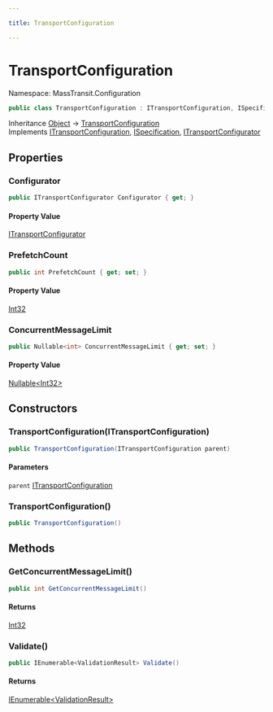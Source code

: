 ```yaml
---

title: TransportConfiguration

---
```


# TransportConfiguration

Namespace: MassTransit.Configuration

```csharp
public class TransportConfiguration : ITransportConfiguration, ISpecification, ITransportConfigurator
```

Inheritance [Object](https://learn.microsoft.com/en-us/dotnet/api/system.object) → [TransportConfiguration](../masstransit-configuration/transportconfiguration)<br/>
Implements [ITransportConfiguration](../masstransit-configuration/itransportconfiguration), [ISpecification](../../masstransit-abstractions/masstransit/ispecification), [ITransportConfigurator](../../masstransit-abstractions/masstransit/itransportconfigurator)

## Properties

### **Configurator**

```csharp
public ITransportConfigurator Configurator { get; }
```

#### Property Value

[ITransportConfigurator](../../masstransit-abstractions/masstransit/itransportconfigurator)<br/>

### **PrefetchCount**

```csharp
public int PrefetchCount { get; set; }
```

#### Property Value

[Int32](https://learn.microsoft.com/en-us/dotnet/api/system.int32)<br/>

### **ConcurrentMessageLimit**

```csharp
public Nullable<int> ConcurrentMessageLimit { get; set; }
```

#### Property Value

[Nullable\<Int32\>](https://learn.microsoft.com/en-us/dotnet/api/system.nullable-1)<br/>

## Constructors

### **TransportConfiguration(ITransportConfiguration)**

```csharp
public TransportConfiguration(ITransportConfiguration parent)
```

#### Parameters

`parent` [ITransportConfiguration](../masstransit-configuration/itransportconfiguration)<br/>

### **TransportConfiguration()**

```csharp
public TransportConfiguration()
```

## Methods

### **GetConcurrentMessageLimit()**

```csharp
public int GetConcurrentMessageLimit()
```

#### Returns

[Int32](https://learn.microsoft.com/en-us/dotnet/api/system.int32)<br/>

### **Validate()**

```csharp
public IEnumerable<ValidationResult> Validate()
```

#### Returns

[IEnumerable\<ValidationResult\>](https://learn.microsoft.com/en-us/dotnet/api/system.collections.generic.ienumerable-1)<br/>

